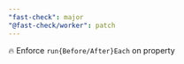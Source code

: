 ```yaml
---
"fast-check": major
"@fast-check/worker": patch
---
```


🔥 Enforce `run{Before/After}Each` on property
